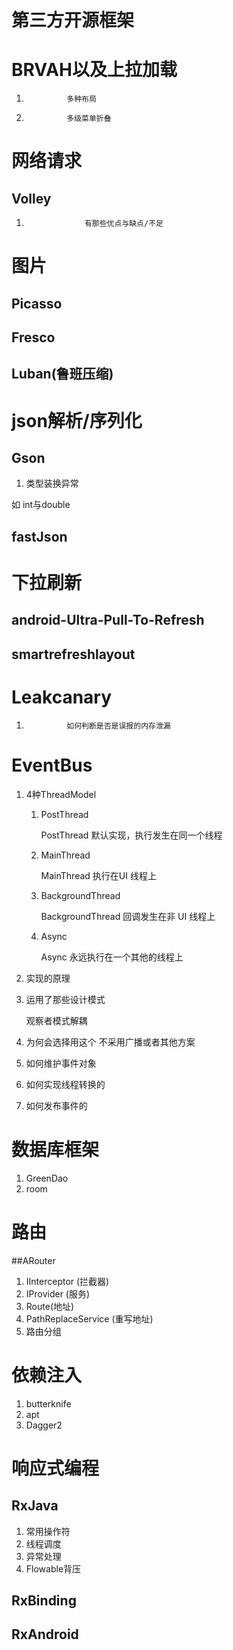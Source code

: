 # 第三方开源框架

#			BRVAH以及上拉加载

1. 				多种布局
1. 				多级菜单折叠

#			网络请求



##				Volley
1. 					有那些优点与缺点/不足

#			图片

##				Picasso

##				Fresco

##				Luban(鲁班压缩)

#			json解析/序列化

##				Gson

1. 类型装换异常

 如 int与double

##				fastJson

#			下拉刷新

##				android-Ultra-Pull-To-Refresh

##				smartrefreshlayout

#			Leakcanary
1. 				如何判断是否是误报的内存泄漏

#			EventBus
1. 4种ThreadModel
	1.	PostThread
		
		PostThread 默认实现，执行发生在同一个线程 
	1. MainThread
	
		MainThread 执行在UI 线程上
	1. BackgroundThread
	
		BackgroundThread 回调发生在非 UI 线程上 
	1. Async
	
		Async 永远执行在一个其他的线程上

1. 实现的原理
1. 运用了那些设计模式

	观察者模式解耦

1. 为何会选择用这个 不采用广播或者其他方案
1. 如何维护事件对象
1. 如何实现线程转换的
1. 如何发布事件的

#			数据库框架
1. 	GreenDao
1. 	room

#			路由
##ARouter
1. 	IInterceptor (拦截器)
1. 	IProvider (服务)
1. 	Route(地址)
1. 	PathReplaceService (重写地址)
1. 	路由分组

#			依赖注入
1. butterknife
 1. apt
1. Dagger2

#			响应式编程
##				RxJava
1. 常用操作符
1. 线程调度
1. 异常处理
1. Flowable背压

##				RxBinding
##				RxAndroid
